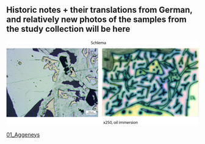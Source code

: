 ## Historic notes + their translations from German, and relatively new photos of the samples from the study collection will be here

![Schlema](https://github.com/DinaKlim/OD_RL_notes/blob/main/RL_notes/Schlema.jpg)

[01_Aggeneys](https://github.com/DinaKlim/OD_RL_notes/blob/main/RL_notes/01_Aggeneys/readme.md)
